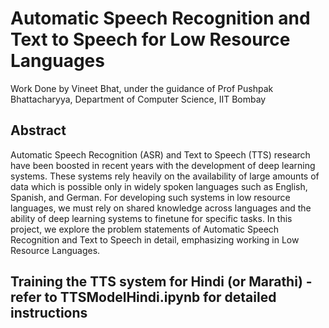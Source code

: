 # Automatic Speech Recognition and Text to Speech for Low Resource Languages

Work Done by Vineet Bhat, under the guidance of Prof Pushpak Bhattacharyya, Department of Computer Science, IIT Bombay


## Abstract 

Automatic Speech Recognition (ASR) and Text to Speech (TTS) research have been boosted in recent years with the development of deep learning systems. These systems
rely heavily on the availability of large amounts of data which is possible only in widely spoken languages such as English, Spanish, and German. For developing such systems in
low resource languages, we must rely on shared knowledge across languages and the ability of deep learning systems to finetune for specific tasks. In this project, we explore the problem
statements of Automatic Speech Recognition and Text to Speech in detail, emphasizing working in Low Resource Languages. 

## Training the TTS system for Hindi (or Marathi) - refer to TTSModelHindi.ipynb for detailed instructions 
